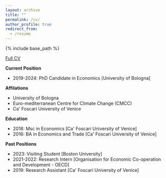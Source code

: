 ```yaml
---
layout: archive
title: ""
permalink: /cv/
author_profile: true
redirect_from:
  - /resume
---
```


{% include base_path %}

[Full CV](https://fpavanello.github.io/files/CV.pdf)

**Current Position**  
- 2019-2024: PhD Candidate in Economics \[University of Bologna\]


**Affilations**  
- University of Bologna
- Euro-mediterranean Centre for Climate Change (CMCC)
- Ca' Foscari University of Venice


**Education**  
- 2018: Msc in Economics \[Ca' Foscari University of Venice\]
- 2016: BA in Economics and Trade \[Ca' Foscari University of Venice\]


**Past Positions**  
- 2023: Visiting Student \[Boston University\]
- 2021-2022: Research Intern \[Organisation for Economic Co-operation and Development - OECD\]
- 2019: Research Assistant \[Ca' Foscari University of Venice\]
